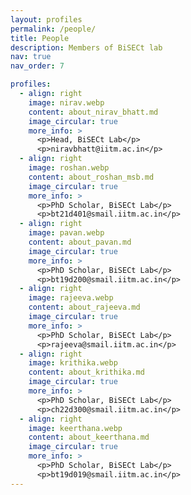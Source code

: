 ```yaml
---
layout: profiles
permalink: /people/
title: People
description: Members of BiSECt lab
nav: true
nav_order: 7

profiles:
  - align: right
    image: nirav.webp
    content: about_nirav_bhatt.md
    image_circular: true
    more_info: >
      <p>Head, BiSECt Lab</p>
      <p>niravbhatt@iitm.ac.in</p>
  - align: right
    image: roshan.webp
    content: about_roshan_msb.md
    image_circular: true
    more_info: >
      <p>PhD Scholar, BiSECt Lab</p>
      <p>bt21d401@smail.iitm.ac.in</p>
  - align: right
    image: pavan.webp
    content: about_pavan.md
    image_circular: true
    more_info: >
      <p>PhD Scholar, BiSECt Lab</p>
      <p>bt19d200@smail.iitm.ac.in</p>
  - align: right
    image: rajeeva.webp
    content: about_rajeeva.md
    image_circular: true
    more_info: >
      <p>PhD Scholar, BiSECt Lab</p>
      <p>rajeeva@smail.iitm.ac.in</p>
  - align: right
    image: krithika.webp
    content: about_krithika.md
    image_circular: true
    more_info: >
      <p>PhD Scholar, BiSECt Lab</p>
      <p>ch22d300@smail.iitm.ac.in</p>
  - align: right
    image: keerthana.webp
    content: about_keerthana.md
    image_circular: true
    more_info: >
      <p>PhD Scholar, BiSECt Lab</p>
      <p>bt19d019@smail.iitm.ac.in</p>
---
```


